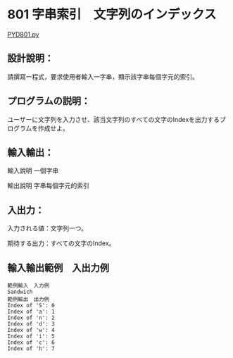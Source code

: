 # 801 字串索引　文字列のインデックス
[PYD801.py](https://github.com/eclairsameal/TQC-Python/blob/master/%E7%AC%AC8%E9%A1%9E%EF%BC%9A%E5%AD%97%E4%B8%B2(String)%E7%9A%84%E9%81%8B%E4%BD%9C/PYD801.py)
## 設計說明：
請撰寫一程式，要求使用者輸入一字串，顯示該字串每個字元的索引。

## プログラムの説明：
ユーザーに文字列を入力させ、該当文字列のすべての文字のIndexを出力するプログラムを作成せよ。

## 輸入輸出：
輸入說明
一個字串

輸出說明
字串每個字元的索引
## 入出力：
入力される値：文字列一つ。

期待する出力：すべての文字のIndex。

## 輸入輸出範例　入出力例
```
範例輸入　入力例
Sandwich
範例輸出　出力例
Index of 'S': 0
Index of 'a': 1
Index of 'n': 2
Index of 'd': 3
Index of 'w': 4
Index of 'i': 5
Index of 'c': 6
Index of 'h': 7
```

